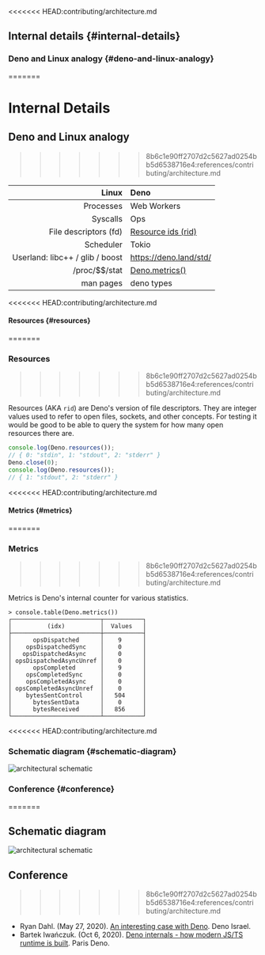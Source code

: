 <<<<<<< HEAD:contributing/architecture.md
## Internal details {#internal-details}

### Deno and Linux analogy {#deno-and-linux-analogy}
=======
# Internal Details

## Deno and Linux analogy
>>>>>>> 8b6c1e90ff2707d2c5627ad0254bb5d6538716e4:references/contributing/architecture.md

|                       **Linux** | **Deno**                                     |
| ------------------------------: | :------------------------------------------- |
|                       Processes | Web Workers                                  |
|                        Syscalls | Ops                                          |
|           File descriptors (fd) | [Resource ids (rid)](architecture#resources) |
|                       Scheduler | Tokio                                        |
| Userland: libc++ / glib / boost | https://deno.land/std/                       |
|                 /proc/\$\$/stat | [Deno.metrics()](architecture#metrics)       |
|                       man pages | deno types                                   |

<<<<<<< HEAD:contributing/architecture.md
#### Resources {#resources}
=======
### Resources
>>>>>>> 8b6c1e90ff2707d2c5627ad0254bb5d6538716e4:references/contributing/architecture.md

Resources (AKA `rid`) are Deno's version of file descriptors. They are integer
values used to refer to open files, sockets, and other concepts. For testing it
would be good to be able to query the system for how many open resources there
are.

```ts
console.log(Deno.resources());
// { 0: "stdin", 1: "stdout", 2: "stderr" }
Deno.close(0);
console.log(Deno.resources());
// { 1: "stdout", 2: "stderr" }
```

<<<<<<< HEAD:contributing/architecture.md
#### Metrics {#metrics}
=======
### Metrics
>>>>>>> 8b6c1e90ff2707d2c5627ad0254bb5d6538716e4:references/contributing/architecture.md

Metrics is Deno's internal counter for various statistics.

```shell
> console.table(Deno.metrics())
┌─────────────────────────┬───────────┐
│          (idx)          │  Values   │
├─────────────────────────┼───────────┤
│      opsDispatched      │    9      │
│    opsDispatchedSync    │    0      │
│   opsDispatchedAsync    │    0      │
│ opsDispatchedAsyncUnref │    0      │
│      opsCompleted       │    9      │
│    opsCompletedSync     │    0      │
│    opsCompletedAsync    │    0      │
│ opsCompletedAsyncUnref  │    0      │
│    bytesSentControl     │   504     │
│      bytesSentData      │    0      │
│      bytesReceived      │   856     │
└─────────────────────────┴───────────┘
```

<<<<<<< HEAD:contributing/architecture.md
### Schematic diagram {#schematic-diagram}

![architectural schematic](https://deno.land/images/schematic_v0.2.png)

### Conference {#conference}
=======
## Schematic diagram

![architectural schematic](https://deno.land/images/schematic_v0.2.png)

## Conference
>>>>>>> 8b6c1e90ff2707d2c5627ad0254bb5d6538716e4:references/contributing/architecture.md

- Ryan Dahl. (May 27, 2020).
  [An interesting case with Deno](https://www.youtube.com/watch?v=1b7FoBwxc7E).
  Deno Israel.
- Bartek Iwańczuk. (Oct 6, 2020).
  [Deno internals - how modern JS/TS runtime is built](https://www.youtube.com/watch?v=AOvg_GbnsbA&t=35m13s).
  Paris Deno.

